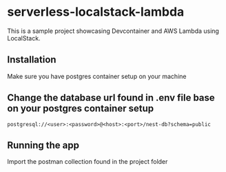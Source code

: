 # serverless-localstack-lambda

This is a sample project showcasing Devcontainer and AWS Lambda using LocalStack.

## Installation

Make sure you have postgres container setup on your machine

## Change the database url found in .env file base on your postgres container setup

```
postgresql://<user>:<password>@<host>:<port>/nest-db?schema=public
```

## Running the app

Import the postman collection found in the project folder